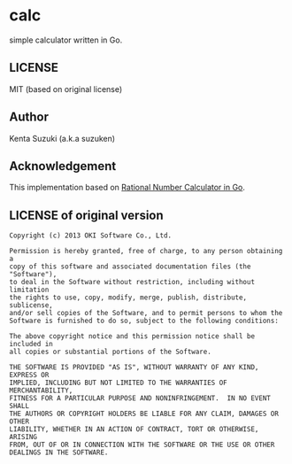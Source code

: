 # calc

simple calculator written in Go.

## LICENSE

MIT (based on original license)

## Author

Kenta Suzuki (a.k.a suzuken)

## Acknowledgement

This implementation based on [Rational Number Calculator in Go](http://www.oki-osk.jp/esc/golang/calc.html).

## LICENSE of original version

	Copyright (c) 2013 OKI Software Co., Ltd.

	Permission is hereby granted, free of charge, to any person obtaining a
	copy of this software and associated documentation files (the "Software"),
	to deal in the Software without restriction, including without limitation
	the rights to use, copy, modify, merge, publish, distribute, sublicense,
	and/or sell copies of the Software, and to permit persons to whom the
	Software is furnished to do so, subject to the following conditions:

	The above copyright notice and this permission notice shall be included in
	all copies or substantial portions of the Software.

	THE SOFTWARE IS PROVIDED "AS IS", WITHOUT WARRANTY OF ANY KIND, EXPRESS OR
	IMPLIED, INCLUDING BUT NOT LIMITED TO THE WARRANTIES OF MERCHANTABILITY,
	FITNESS FOR A PARTICULAR PURPOSE AND NONINFRINGEMENT.  IN NO EVENT SHALL
	THE AUTHORS OR COPYRIGHT HOLDERS BE LIABLE FOR ANY CLAIM, DAMAGES OR OTHER
	LIABILITY, WHETHER IN AN ACTION OF CONTRACT, TORT OR OTHERWISE, ARISING
	FROM, OUT OF OR IN CONNECTION WITH THE SOFTWARE OR THE USE OR OTHER
	DEALINGS IN THE SOFTWARE.
